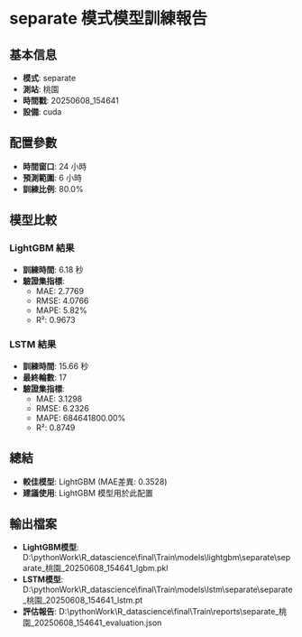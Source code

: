 
# separate 模式模型訓練報告

## 基本信息
- **模式**: separate
- **測站**: 桃園
- **時間戳**: 20250608_154641
- **設備**: cuda

## 配置參數
- **時間窗口**: 24 小時
- **預測範圍**: 6 小時
- **訓練比例**: 80.0%

## 模型比較

### LightGBM 結果

- **訓練時間**: 6.18 秒
- **驗證集指標**:
  - MAE: 2.7769
  - RMSE: 4.0766
  - MAPE: 5.82%
  - R²: 0.9673

### LSTM 結果

- **訓練時間**: 15.66 秒
- **最終輪數**: 17
- **驗證集指標**:
  - MAE: 3.1298
  - RMSE: 6.2326
  - MAPE: 684641800.00%
  - R²: 0.8749

## 總結

- **較佳模型**: LightGBM (MAE差異: 0.3528)
- **建議使用**: LightGBM 模型用於此配置


## 輸出檔案
- **LightGBM模型**: D:\pythonWork\R_datascience\final\Train\models\lightgbm\separate\separate_桃園_20250608_154641_lgbm.pkl
- **LSTM模型**: D:\pythonWork\R_datascience\final\Train\models\lstm\separate\separate_桃園_20250608_154641_lstm.pt
- **評估報告**: D:\pythonWork\R_datascience\final\Train\reports\separate_桃園_20250608_154641_evaluation.json
